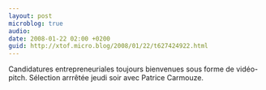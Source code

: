 ```yaml
---
layout: post
microblog: true
audio: 
date: 2008-01-22 02:00 +0200
guid: http://xtof.micro.blog/2008/01/22/t627424922.html
---
```

Candidatures entrepreneuriales toujours bienvenues sous forme de vidéo-pitch. Sélection arrrêtée jeudi soir avec Patrice Carmouze.
